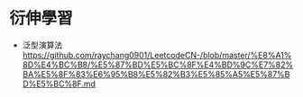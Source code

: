 # 衍伸學習   

* 泛型演算法    
https://github.com/raychang0901/LeetcodeCN-/blob/master/%E8%A1%8D%E4%BC%B8/%E5%87%BD%E5%BC%8F%E4%BD%9C%E7%82%BA%E5%8F%83%E6%95%B8%E5%82%B3%E5%85%A5%E5%87%BD%E5%BC%8F.md
